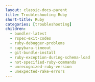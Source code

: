 ```yaml
---
layout: classic-docs-parent
title: Troubleshooting Ruby
short-title: Ruby
categories: [troubleshooting]
children:
  - bundler-latest
  - rspec-exit-codes
  - ruby-debugger-problems
  - capybara-timeout
  - git-bundle-install
  - ruby-exception-during-schema-load
  - not-specified-ruby-commands
  - unrecognized-ruby-version
  - unexpected-rake-errors
---
```

